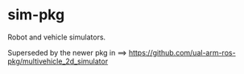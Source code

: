 sim-pkg
=======

Robot and vehicle simulators. 

Superseded by the newer pkg in ==> https://github.com/ual-arm-ros-pkg/multivehicle_2d_simulator
